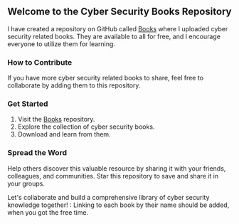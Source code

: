 ## Welcome to the Cyber Security Books Repository

I have created a repository on GitHub called [Books](https://github.com/abhaykushwah/Books) where I uploaded cyber security related books. They are available to all for free, and I encourage everyone to utilize them for learning.

### How to Contribute

If you have more cyber security related books to share, feel free to collaborate by adding them to this repository.

### Get Started

1. Visit the [Books](https://github.com/abhaykushwah/Books) repository.
2. Explore the collection of cyber security books.
3. Download and learn from them.

### Spread the Word

Help others discover this valuable resource by sharing it with your friends, colleagues, and communities. Star this repository to save and share it in your groups.

Let's collaborate and build a comprehensive library of cyber security knowledge together!
 : Linking to each book by their name should be added, when you got the free time. 
